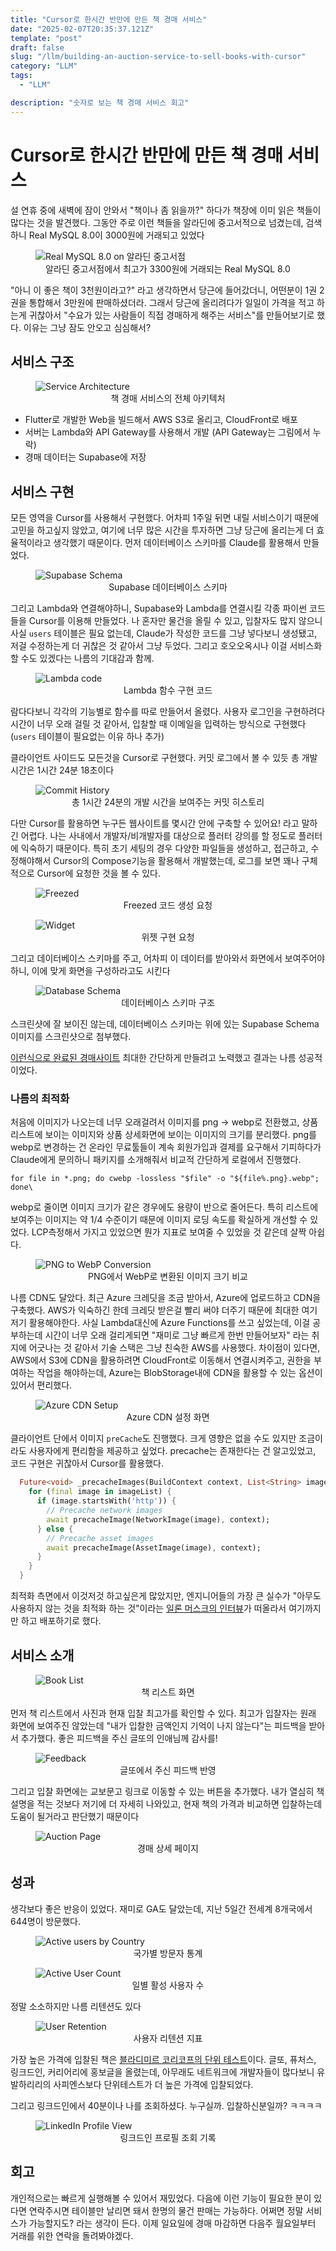```yaml
---
title: "Cursor로 한시간 반만에 만든 책 경매 서비스" 
date: "2025-02-07T20:35:37.121Z"
template: "post"
draft: false
slug: "/llm/building-an-auction-service-to-sell-books-with-cursor"
category: "LLM"
tags:
  - "LLM"

description: "숫자로 보는 책 경매 서비스 회고"
---
```


# Cursor로 한시간 반만에 만든 책 경매 서비스

설 연휴 중에 새벽에 잠이 안와서 "책이나 좀 읽을까?" 하다가 책장에 이미 읽은 책들이 많다는 것을 발견했다. 그동안 주로 이런 책들을 알라딘에 중고서적으로 넘겼는데, 검색하니 Real MySQL 8.0이 3000원에 거래되고 있었다 

<figure>
  <img src="https://i.imgur.com/qAOLZBV.png" alt="Real MySQL 8.0 on 알라딘 중고서점">
  <figcaption style="text-align: center;">알라딘 중고서점에서 최고가 3300원에 거래되는 Real MySQL 8.0</figcaption>
</figure>

"아니 이 좋은 책이 3천원이라고?" 라고 생각하면서 당근에 들어갔더니, 어떤분이 1권 2권을 통합해서 3만원에 판매하셨더라. 그래서 당근에 올리려다가 일일이 가격을 적고 하는게 귀찮아서 "수요가 있는 사람들이 직접 경매하게 해주는 서비스"를 만들어보기로 했다. 이유는 그냥 잠도 안오고 심심해서?

## 서비스 구조

<figure>
  <img src="https://i.imgur.com/2riJx3W.png" alt="Service Architecture">
  <figcaption style="text-align: center;">책 경매 서비스의 전체 아키텍처</figcaption>
</figure>

- Flutter로 개발한 Web을 빌드해서 AWS S3로 올리고, CloudFront로 배포
- 서버는 Lambda와 API Gateway를 사용해서 개발 (API Gateway는 그림에서 누락)
- 경매 데이터는 Supabase에 저장

## 서비스 구현

모든 영역을 Cursor를 사용해서 구현했다. 어차피 1주일 뒤면 내릴 서비스이기 때문에 고민을 하고싶지 않았고, 여기에 너무 많은 시간을 투자하면 그냥 당근에 올리는게 더 효율적이라고 생각했기 때문이다. 먼저 데이터베이스 스키마를 Claude를 활용해서 만들었다. 

<figure>
  <img src="https://i.imgur.com/ZUMR6kY.png" alt="Supabase Schema">
  <figcaption style="text-align: center;">Supabase 데이터베이스 스키마</figcaption>
</figure>

그리고 Lambda와 연결해야하니, Supabase와 Lambda를 연결시킬 각종 파이썬 코드들을 Cursor를 이용해 만들었다. 나 혼자만 물건을 올릴 수 있고, 입찰자도 많지 않으니 사실 `users` 테이블은 필요 없는데, Claude가 작성한 코드를 그냥 넣다보니 생성됐고, 저걸 수정하는게 더 귀찮은 것 같아서 그냥 두었다. 그리고 호오오옥시나 이걸 서비스화 할 수도 있겠다는 나름의 기대감과 함께. 

<figure>
  <img src="https://i.imgur.com/fw7mzkv.png" alt="Lambda code">
  <figcaption style="text-align: center;">Lambda 함수 구현 코드</figcaption>
</figure>

람다다보니 각각의 기능별로 함수를 따로 만들어서 올렸다. 사용자 로그인을 구현하려다 시간이 너무 오래 걸릴 것 같아서, 입찰할 때 이메일을 입력하는 방식으로 구현했다 (`users` 테이블이 필요없는 이유 하나 추가)

클라이언트 사이드도 모든것을 Cursor로 구현했다. 커밋 로그에서 볼 수 있듯 총 개발 시간은 1시간 24분 18초이다 

<figure>
  <img src="https://i.imgur.com/zFtvgj7.png" alt="Commit History">
  <figcaption style="text-align: center;">총 1시간 24분의 개발 시간을 보여주는 커밋 히스토리</figcaption>
</figure>

다만 Cursor를 활용하면 누구든 웹사이트를 몇시간 안에 구축할 수 있어요! 라고 말하긴 어렵다. 나는 사내에서 개발자/비개발자를 대상으로 플러터 강의를 할 정도로 플러터에 익숙하기 때문이다. 특히 초기 세팅의 경우 다양한 파일들을 생성하고, 접근하고, 수정해야해서 Cursor의 Compose기능을 활용해서 개발했는데, 로그를 보면 꽤나 구체적으로 Cursor에 요청한 것을 볼 수 있다. 

<figure>
  <img src="https://i.imgur.com/gByP1JP.png" alt="Freezed">
  <figcaption style="text-align: center;">Freezed 코드 생성 요청</figcaption>
</figure>

<figure>
  <img src="https://i.imgur.com/i0u3UJj.png" alt="Widget">
  <figcaption style="text-align: center;">위젯 구현 요청</figcaption>
</figure>

그리고 데이터베이스 스키마를 주고, 어차피 이 데이터를 받아와서 화면에서 보여주어야하니, 이에 맞게 화면을 구성하라고도 시킨다 

<figure>
  <img src="https://i.imgur.com/52ClcYV.png" alt="Database Schema">
  <figcaption style="text-align: center;">데이터베이스 스키마 구조</figcaption>
</figure>

스크린샷에 잘 보이진 않는데, 데이터베이스 스키마는 위에 있는 Supabase Schema 이미지를 스크린샷으로 첨부했다. 

[이런식으로 완료된 경매사이트](https://auction.byeongjinkang.link) 최대한 간단하게 만들려고 노력했고 결과는 나름 성공적이었다.

### 나름의 최적화 

처음에 이미지가 나오는데 너무 오래걸려서 이미지를 png -> webp로 전환했고, 상품 리스트에 보이는 이미지와 상품 상세화면에 보이는 이미지의 크기를 분리했다. png를 webp로 변경하는 건 온라인 무료툴들이 계속 회원가입과 결제를 요구해서 기피하다가 Claude에게 문의하니 패키지를 소개해줘서 비교적 간단하게 로컬에서 진행했다. 

```
for file in *.png; do cwebp -lossless "$file" -o "${file%.png}.webp"; done\
```

webp로 줄이면 이미지 크기가 같은 경우에도 용량이 반으로 줄어든다. 특히 리스트에 보여주는 이미지는 약 1/4 수준이기 때문에 이미지 로딩 속도를 확실하게 개선할 수 있었다. LCP측정해서 가지고 있었으면 뭔가 지표로 보여줄 수 있었을 것 같은데 살짝 아쉽다. 

<figure>
  <img src="https://i.imgur.com/WiNacti.png" alt="PNG to WebP Conversion">
  <figcaption style="text-align: center;">PNG에서 WebP로 변환된 이미지 크기 비교</figcaption>
</figure>

나름 CDN도 달았다. 최근 Azure 크레딧을 조금 받아서, Azure에 업로드하고 CDN을 구축했다. AWS가 익숙하긴 한데 크레딧 받은걸 빨리 써야 더주기 때문에 최대한 여기저기 활용해야한다. 사실 Lambda대신에 Azure Functions를 쓰고 싶었는데, 이걸 공부하는데 시간이 너무 오래 걸리게되면 "재미로 그냥 빠르게 한번 만들어보자" 라는 취지에 어긋나는 것 같아서 기술 스택은 그냥 친숙한 AWS를 사용했다. 차이점이 있다면, AWS에서 S3에 CDN을 활용하려면 CloudFront로 이동해서 연결시켜주고, 권한을 부여하는 작업을 해야하는데, Azure는 BlobStorage내에 CDN을 활용할 수 있는 옵션이 있어서 편리했다. 

<figure>
  <img src="https://i.imgur.com/0FoV6Xp.png" alt="Azure CDN Setup">
  <figcaption style="text-align: center;">Azure CDN 설정 화면</figcaption>
</figure>

클라이언트 단에서 이미지 `preCache`도 진행했다. 크게 영향은 없을 수도 있지만 조금이라도 사용자에게 편리함을 제공하고 싶었다. precache는 존재한다는 건 알고있었고, 코드 구현은 귀찮아서 Cursor를 활용했다.

```dart
  Future<void> _precacheImages(BuildContext context, List<String> imageList) async {
    for (final image in imageList) {
      if (image.startsWith('http')) {
        // Precache network images
        await precacheImage(NetworkImage(image), context);
      } else {
        // Precache asset images
        await precacheImage(AssetImage(image), context);
      }
    }
  }
```

최적화 측면에서 이것저것 하고싶은게 많았지만, 엔지니어들의 가장 큰 실수가 "아무도 사용하지 않는 것을 최적화 하는 것"이라는 [일론 머스크의 인터뷰](https://www.instagram.com/easkate/reel/CwwVkxrrPeC/)가 떠올라서 여기까지만 하고 배포하기로 했다. 

## 서비스 소개

<figure>
  <img src="https://i.imgur.com/ekY243B.png" alt="Book List">
  <figcaption style="text-align: center;">책 리스트 화면</figcaption>
</figure>

먼저 책 리스트에서 사진과 현재 입찰 최고가를 확인할 수 있다. 최고가 입찰자는 원래 화면에 보여주진 않았는데 "내가 입찰한 금액인지 기억이 나지 않는다"는 피드백을 받아서 추가했다. 좋은 피드백을 주신 글또의 인애님께 감사를!

<figure>
  <img src="https://i.imgur.com/M14q0st.png" alt="Feedback">
  <figcaption style="text-align: center;">글또에서 주신 피드백 반영</figcaption>
</figure>

그리고 입찰 화면에는 교보문고 링크로 이동할 수 있는 버튼을 추가했다. 내가 열심히 책 설명을 적는 것보다 저기에 더 자세히 나와있고, 현재 책의 가격과 비교하면 입찰하는데 도움이 될거라고 판단했기 때문이다 

<figure>
  <img src="https://i.imgur.com/M3v2vjw.png" alt="Auction Page">
  <figcaption style="text-align: center;">경매 상세 페이지</figcaption>
</figure>

## 성과

생각보다 좋은 반응이 있었다. 재미로 GA도 달았는데, 지난 5일간 전세계 8개국에서 644명이 방문했다. 

<figure>
  <img src="https://i.imgur.com/yKAWNQf.png" alt="Active users by Country">
  <figcaption style="text-align: center;">국가별 방문자 통계</figcaption>
</figure>

<figure>
  <img src="https://i.imgur.com/bHBJlCE.png" alt="Active User Count">
  <figcaption style="text-align: center;">일별 활성 사용자 수</figcaption>
</figure>

정말 소소하지만 나름 리텐션도 있다

<figure>
  <img src="https://i.imgur.com/kpxUUHl.png" alt="User Retention">
  <figcaption style="text-align: center;">사용자 리텐션 지표</figcaption>
</figure>

가장 높은 가격에 입찰된 책은 [블라디미르 코리코프의 단위 테스트](https://product.kyobobook.co.kr/detail/S000001805070)이다. 글또, 퓨처스, 링크드인, 커리어리에 홍보글을 올렸는데, 아무래도 네트워크에 개발자들이 많다보니 유발하리리의 사피엔스보다 단위테스트가 더 높은 가격에 입찰되었다. 

그리고 링크드인에서 40분이나 나를 조회하셨다. 누구실까. 입찰하신분일까? ㅋㅋㅋㅋ

<figure>
  <img src="https://i.imgur.com/5Ksy3tx.jpg" alt="LinkedIn Profile View">
  <figcaption style="text-align: center;">링크드인 프로필 조회 기록</figcaption>
</figure>

## 회고

개인적으로는 빠르게 실행해볼 수 있어서 재밌었다. 다음에 이런 기능이 필요한 분이 있다면 연락주시면 테이블만 날리면 돼서 한명의 물건 판매는 가능하다. 어쩌면 정말 서비스가 가능할지도? 라는 생각이 든다. 이제 일요일에 경매 마감하면 다음주 월요일부터 거래를 위한 연락을 돌려봐야겠다.
